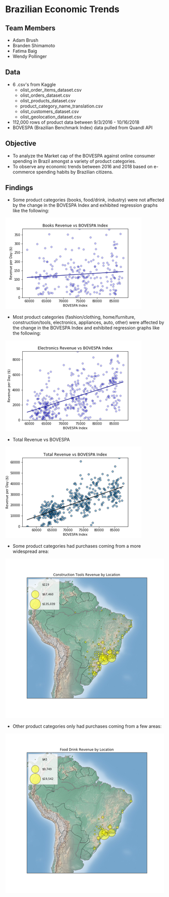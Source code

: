 # Brazilian Economic Trends

## Team Members 
- Adam Brush
- Branden Shimamoto
- Fatima Baig 
- Wendy Pollinger

## Data
- 6 .csv's from Kaggle
  - olist_order_items_dataset.csv
  - olist_orders_dataset.csv
  - olist_products_dataset.csv
  - product_category_name_translation.csv
  - olist_customers_dataset.csv
  - olist_geolocation_dataset.csv
- 112,000 rows of product data between 9/3/2016 - 10/16/2018 
- BOVESPA (Brazilian Benchmark Index) data pulled from Quandl API

## Objective
- To analyze the Market cap of the BOVESPA against online consumer spending in Brazil amongst a variety of product categories. 
- To observe any economic trends between 2016 and 2018 based on e-commerce spending habits by Brazilian citizens.

## Findings
- Some product categories (books, food/drink, industry) were not affected by the change in the BOVESPA Index and exhibited regression graphs like the following:

![alt text](https://github.com/BShim92/BrazilianECommerce/blob/master/Graphs/BOVbooks.png)

- Most product categories (fashion/clothing, home/furniture, construction/tools, electronics, appliances, auto, other) were affected by the change in the BOVESPA Index and exhibited regression graphs like the following:

![alt text](https://github.com/BShim92/BrazilianECommerce/blob/master/Graphs/BOVelectronics.png)

- Total Revenue vs BOVESPA

![alt text](https://github.com/BShim92/BrazilianECommerce/blob/master/Graphs/TotalRevenueVsBOV.png)

- Some product categories had purchases coming from a more widespread area:

![alt text](https://github.com/BShim92/BrazilianECommerce/blob/master/Graphs/Construction%20Tools%20Revenue%20by%20Location.png)

- Other product categories only had purchases coming from a few areas:

![alt text](https://github.com/BShim92/BrazilianECommerce/blob/master/Graphs/Food%20Drink%20Revenue%20by%20Location.png)
